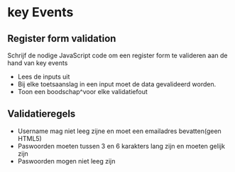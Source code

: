 # key Events
## Register form validation
Schrijf de nodige JavaScript code om een register form te valideren aan de hand van key events



- Lees de inputs uit
- Bij elke toetsaanslag in een input moet de data gevalideerd worden.
- Toon een boodschap^voor elke validatiefout
## Validatieregels
- Username mag niet leeg zijne en moet een emailadres bevatten(geen HTML5)
- Paswoorden moeten tussen 3 en 6 karakters lang zijn en moeten gelijk zijn
- Paswoorden mogen niet leeg zijn

